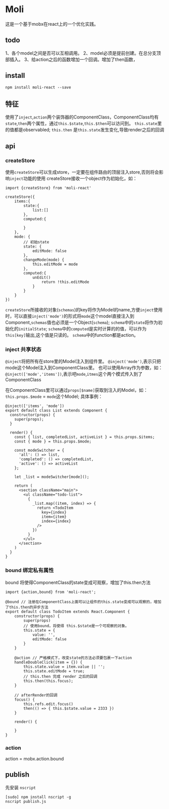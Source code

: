 # Moli
这是一个基于mobx在react上的一个优化实践。

## todo
1、各个model之间是否可以互相调用。
2、model必须是提前创建。在总分支顶部插入。
3、给action之后的函数增加一个回调。增加了then函数，

## install

```
npm install moli-react --save
```

## 特征
使用了`inject`,`action`两个装饰器的ComponentClass，ComponentClass均有`state`,`then`两个属性，通过`this.$state`,`this.$then`可以访问到。
`this.state`里的值都是observabled;
`this.then` 是`this.state`发生变化,导致render之后的回调

## api
### createStore 
使用`createStore`可以生成store，一定要在组件路由的顶层注入store,否则将会影响`inject`功能的使用
createStore接收一个object作为初始化，如：
```
import {createStore} from 'moli-react'

createStore({
    items:{
        state:{
            list:[]
        },
        computed:{
            
        }
    },
    mode: {
        // 初始state
        state: {
            editMode: false
        },
        changeMode(mode) {
            this.editMode = mode
        },
        computed:{
            unEdit()
                return !this.editMode
            }
        }
    }
})
```
`createStore`所接收的对象(`schemas`)的key将作为Model的name,方便`inject`使用时，可以直接`inject('mode')`的形式将`mode`这个model直接注入到Component,`schemas`值也必须是一个Object(`schema`);
`schema`中的`state`将作为初始化的`initialState`;
`schema`中的`computed`是实时计算的的值，可以作为`this[key]`输出,这个值是只读的。
`schema`中的function都是action。

### inject 共享状态
`@inject`将把所有在store里的Model注入到组件里。
`@inject('mode')`,表示只把mode这个Model注入到ComponentClass里。
也可以使用Array作为参数，如：
`@inject(['mode','items'])`,表示吧`mode`,`itmes`这个两个模式传入到了ComponentClass

在ComponentClass里可以通过`props[$name]`获取到注入的Model，如：`this.props.$mode` = `mode`这个Model;
具体事例：
```React
@inject(['items', 'mode'])
export default class List extends Component {
  constructor(props) {
    super(props);
  }

  render() {
    const { list, completedList, activeList } = this.props.$items;
    const { mode } = this.props.$mode;

    const modeSwitcher = {
      'all': () => list,
      'completed': () => completedList,
      'active': () => activeList
    };

    let _list = modeSwitcher[mode]();

    return (
      <section className="main">
        <ul className="todo-list">
          {
            _list.map((item, index) => {
              return <TodoItem
                key={index}
                item={item}
                index={index}
              />
            })
          }
        </ul>
      </section>
    )
  }
}
```

### bound 绑定私有属性
bound 将使得ComponentClass的state变成可观察，增加了this.then方法

```
import {action,bound} from 'moli-react';

@bound // 注册在ComponentClass上面可以让组件的this.state变成可以观察的，增加了this.then的异步方法
export default class TodoItem extends React.Component {
    constructor(props) {
        super(props)
        // 使用bound，将使得 this.$state是一个可观察的对象。
        this.state = {
            value: '',
            editMode: false
        }
    }
    
    @action // 严格模式下，改变state的方法必须要包裹一下action
    handleDoubleClick(item = {}) {
        this.state.value = item.value || '';
        this.state.editMode = true;
        // this.then 完成 render 之后的回调
        this.then(this.focus);
    }

    // afterRender的回调
    focus() {
        this.refs.edit.focus()
        then(() => { this.$state.value = 2333 })
    }

    render() {

    }
}
 ```

### action 

action = mobx.action.bound

## publish

先安装 `nscript`
```
[sudo] npm install nscript -g
nscript publish.js
```
